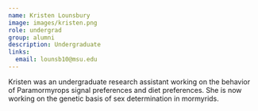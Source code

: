 ```yaml
---
name: Kristen Lounsbury
image: images/kristen.png
role: undergrad
group: alumni
description: Undergraduate
links:
  email: lounsb10@msu.edu
---
```


Kristen was an undergraduate research assistant working on the behavior of Paramormyrops signal preferences and diet preferences.  She is now working on the genetic basis of sex determination in mormyrids.
